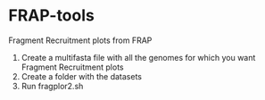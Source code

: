 # FRAP-tools
Fragment Recruitment plots from FRAP 

1. Create a multifasta file with all the genomes for which you want Fragment Recruitment plots
2. Create a folder with the datasets
3. Run fragplor2.sh

